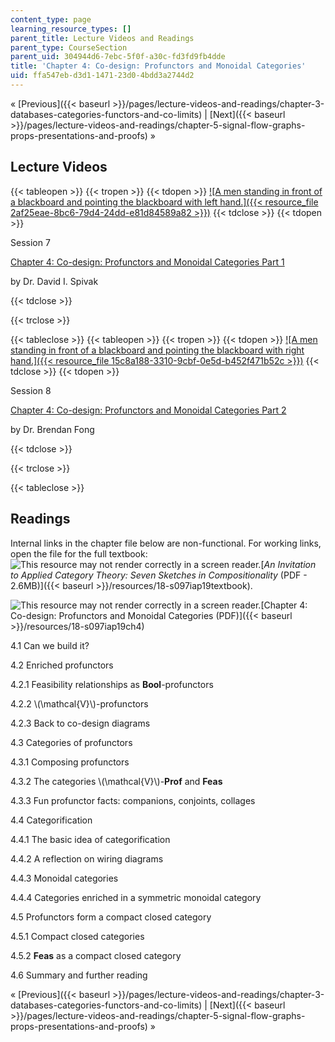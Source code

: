 ```yaml
---
content_type: page
learning_resource_types: []
parent_title: Lecture Videos and Readings
parent_type: CourseSection
parent_uid: 304944d6-7ebc-5f0f-a30c-fd3fd9fb4dde
title: 'Chapter 4: Co-design: Profunctors and Monoidal Categories'
uid: ffa547eb-d3d1-1471-23d0-4bdd3a2744d2
---
```


« [Previous]({{< baseurl >}}/pages/lecture-videos-and-readings/chapter-3-databases-categories-functors-and-co-limits) | [Next]({{< baseurl >}}/pages/lecture-videos-and-readings/chapter-5-signal-flow-graphs-props-presentations-and-proofs) » 

Lecture Videos
--------------

{{< tableopen >}}
{{< tropen >}}
{{< tdopen >}}
[![A men standing in front of a blackboard and pointing the blackboard with left hand.]({{< resource_file 2af25eae-8bc6-79d4-24dd-e81d84589a82 >}})](https://www.youtube.com/watch?v=4Uqgsy3zrjs&index=7&list=PLhgq-BqyZ7i5lOqOqqRiS0U5SwTmPpHQ5)
{{< tdclose >}}
{{< tdopen >}}


Session 7

[Chapter 4: Co-design: Profunctors and Monoidal Categories Part 1](https://www.youtube.com/watch?v=4Uqgsy3zrjs&index=7&list=PLhgq-BqyZ7i5lOqOqqRiS0U5SwTmPpHQ5)

by Dr. David I. Spivak


{{< tdclose >}}

{{< trclose >}}

{{< tableclose >}}
{{< tableopen >}}
{{< tropen >}}
{{< tdopen >}}
[![A men standing in front of a blackboard and pointing the blackboard with right hand.]({{< resource_file 15c8a188-3310-9cbf-0e5d-b452f471b52c >}})](https://www.youtube.com/watch?v=92Xp1z9PwJM&list=PLhgq-BqyZ7i5lOqOqqRiS0U5SwTmPpHQ5&index=8)
{{< tdclose >}}
{{< tdopen >}}


Session 8

[Chapter 4: Co-design: Profunctors and Monoidal Categories Part 2](https://www.youtube.com/watch?v=92Xp1z9PwJM&list=PLhgq-BqyZ7i5lOqOqqRiS0U5SwTmPpHQ5&index=8)

by Dr. Brendan Fong


{{< tdclose >}}

{{< trclose >}}

{{< tableclose >}}

Readings
--------

Internal links in the chapter file below are non-functional. For working links, open the file for the full textbook: ![This resource may not render correctly in a screen reader.](/images/inacessible.gif)[_An Invitation to Applied Category Theory: Seven Sketches in Compositionality_ (PDF - 2.6MB)]({{< baseurl >}}/resources/18-s097iap19textbook).

![This resource may not render correctly in a screen reader.](/images/inacessible.gif)[Chapter 4: Co-design: Profunctors and Monoidal Categories (PDF)]({{< baseurl >}}/resources/18-s097iap19ch4)

4.1 Can we build it?

4.2 Enriched profunctors

4.2.1 Feasibility relationships as **Bool**\-profunctors

4.2.2 \\(\\mathcal{V}\\)-profunctors

4.2.3 Back to co-design diagrams

4.3 Categories of profunctors

4.3.1 Composing profunctors

4.3.2 The categories \\(\\mathcal{V}\\)-**Prof** and **Feas**

4.3.3 Fun profunctor facts: companions, conjoints, collages

4.4 Categorification

4.4.1 The basic idea of categorification

4.4.2 A reflection on wiring diagrams

4.4.3 Monoidal categories

4.4.4 Categories enriched in a symmetric monoidal category

4.5 Profunctors form a compact closed category

4.5.1 Compact closed categories

4.5.2 **Feas** as a compact closed category

4.6 Summary and further reading

« [Previous]({{< baseurl >}}/pages/lecture-videos-and-readings/chapter-3-databases-categories-functors-and-co-limits) | [Next]({{< baseurl >}}/pages/lecture-videos-and-readings/chapter-5-signal-flow-graphs-props-presentations-and-proofs) »